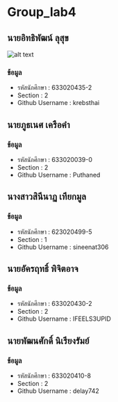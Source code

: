 # Group_lab4
## นายอิทธิพัฒน์ ลุสุข
![alt text]([http://url/to/img.png](https://scontent.fkkc3-1.fna.fbcdn.net/v/t39.30808-6/307522573_5320769818030176_3630880405649321089_n.jpg?_nc_cat=109&ccb=1-7&_nc_sid=09cbfe&_nc_eui2=AeExe1UEyK_sFIN0qPxzYE0ZS-q9hg-qncBL6r2GD6qdwDfueYlCzzgokoJfmh-nLnyrD23jgys7N6S6dpSoQx6L&_nc_ohc=fHMEjEER2GQAX8ZD3HP&tn=jgeOcaM1-dXYNhlm&_nc_ht=scontent.fkkc3-1.fna&oh=00_AfDeZI_Sm1BwE66dUzq4QXmV5x5VXShh4hQRJLUwfcVpiA&oe=63B0B415))
### ข้อมูล
- รหัสนักศึกษา : 633020435-2
- Section : 2
- Github Username : krebsthai

## นายภูธเนศ  เครือคำ
### ข้อมูล
- รหัสนักศึกษา : 633020039-0 
- Section : 2
- Github Username : Puthaned

## นางสาวสินีนาฏ เทียกมูล
### ข้อมูล
- รหัสนักศึกษา : 623020499-5
- Section : 1
- Github Username : sineenat306

## นายอัครฤทธิ์ พิจิตอาจ
### ข้อมูล
- รหัสนักศึกษา : 633020430-2
- Section : 2
- Github Username : IFEELS3UPID

## นายพัฒนศักดิ์ นิเรียงรัมย์
### ข้อมูล
- รหัสนักศึกษา : 633020410-8
- Section : 2
- Github Username : delay742
